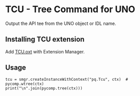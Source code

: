 # TCU - Tree Command for UNO

Output the API tee from the UNO object or IDL name.

## Installing TCU extension

Add <a href="https://github.com/p--q/TCU/tree/master/TCU/oxt">TCU.oxt</a> with Extension Manager.

## Usage

	tcu = smgr.createInstanceWithContext("pq.Tcu", ctx)  # 
	pycomp.wtree(ctx)
	print("\n".join(pycomp.tree(ctx)))

